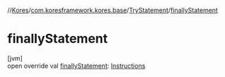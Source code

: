//[Kores](../../../index.md)/[com.koresframework.kores.base](../index.md)/[TryStatement](index.md)/[finallyStatement](finally-statement.md)

# finallyStatement

[jvm]\
open override val [finallyStatement](finally-statement.md): [Instructions](../../com.koresframework.kores/-instructions/index.md)
